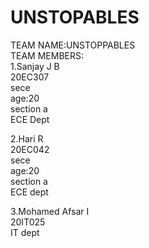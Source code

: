 # UNSTOPABLES<br>
TEAM NAME:UNSTOPPABLES<br>
TEAM MEMBERS:<br>
   1.Sanjay J B<br>
   20EC307<br>
   sece<br>
   age:20<br>
   section a<br>
   ECE Dept<br>

   2.Hari R<br>
   20EC042<br>
   sece<br>
   age:20<br>
   section a<br>
   ECE dept<br>
 
  3.Mohamed Afsar I <br>
  20IT025 <br>
  IT dept

